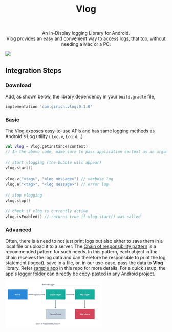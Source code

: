 <h1 align="center">Vlog</h1></br>

<p align="center"> 
An In-Display logging Library for Android. <br> 
Vlog provides an easy and convenient way to access logs, that too, without needing a Mac or a PC.
</p>

<img src="/demo_resources/vlog_demo.gif" width="32%"/>

 
## Integration Steps

### Download
Add, as shown below, the library dependency in your `build.gradle` file,
```groovy
implementation 'com.girish.vlog:0.1.0'
```

### Basic
The Vlog exposes easy-to-use APIs and has same logging methods as Android's Log utility ( `Log.v`, `Log.d`...)
```kotlin
val vlog = Vlog.getInstance(context) 
// In the above code, make sure to pass application context as an argument instead of Activity context

// start vlogging (the bubble will appear)
vlog.start()

vlog.v("<tag>", "<log message>") // verbose log
vlog.e("<tag>", "<log message>") // error log

// stop vlogging
vlog.stop()

// check if vlog is currently active
vlog.isEnabled() // returns true if vlog.start() was called
```

### Advanced
Often, there is a need to not just print logs but also either to save them in a local file or upload it to a server. The [Chain of responsibility pattern](https://www.tutorialspoint.com/design_pattern/chain_of_responsibility_pattern.htm) is a recommended pattern for such needs. In this pattern, each object in the chain receives the log data and can therefore be responsible to print the log statement (logcat), save in a file, or, in our use-case, pass the data to **Vlog** library. Refer [sample app](https://github.com/girish3/Vlog/tree/master/app/src/main/java/com/girish/vlogsample) in this repo for more details. For a quick setup, the app's [logger folder](https://github.com/girish3/Vlog/tree/master/app/src/main/java/com/girish/vlogsample/logger) can directly be copy-pasted in any Android project.

<img src="/demo_resources/vlog_chain_of_responsibility.png" width = 60%/>
